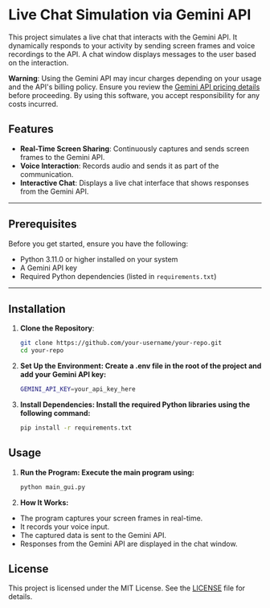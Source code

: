 # Live Chat Simulation via Gemini API

This project simulates a live chat that interacts with the Gemini API. It dynamically responds to your activity by sending screen frames and voice recordings to the API. A chat window displays messages to the user based on the interaction.

**Warning**: Using the Gemini API may incur charges depending on your usage and the API's billing policy. Ensure you review the [Gemini API pricing details](https://ai.google.dev/pricing) before proceeding. By using this software, you accept responsibility for any costs incurred.

## Features

- **Real-Time Screen Sharing**: Continuously captures and sends screen frames to the Gemini API.
- **Voice Interaction**: Records audio and sends it as part of the communication.
- **Interactive Chat**: Displays a live chat interface that shows responses from the Gemini API.

---

## Prerequisites

Before you get started, ensure you have the following:

- Python 3.11.0 or higher installed on your system
- A Gemini API key
- Required Python dependencies (listed in `requirements.txt`)

---

## Installation

1. **Clone the Repository**:
   ```bash
   git clone https://github.com/your-username/your-repo.git
   cd your-repo
   ```

2. **Set Up the Environment: Create a .env file in the root of the project and add your Gemini API key:**
   ```bash
   GEMINI_API_KEY=your_api_key_here
   ```
   
3. **Install Dependencies: Install the required Python libraries using the following command:**
   ```bash
   pip install -r requirements.txt
   ```
   
## Usage

1. **Run the Program: Execute the main program using:**
   ```bash
   python main_gui.py
   ```

2. **How It Works:**
  - The program captures your screen frames in real-time.
  - It records your voice input.
  - The captured data is sent to the Gemini API.
  - Responses from the Gemini API are displayed in the chat window.

## License

This project is licensed under the MIT License. See the [LICENSE](LICENSE) file for details.
